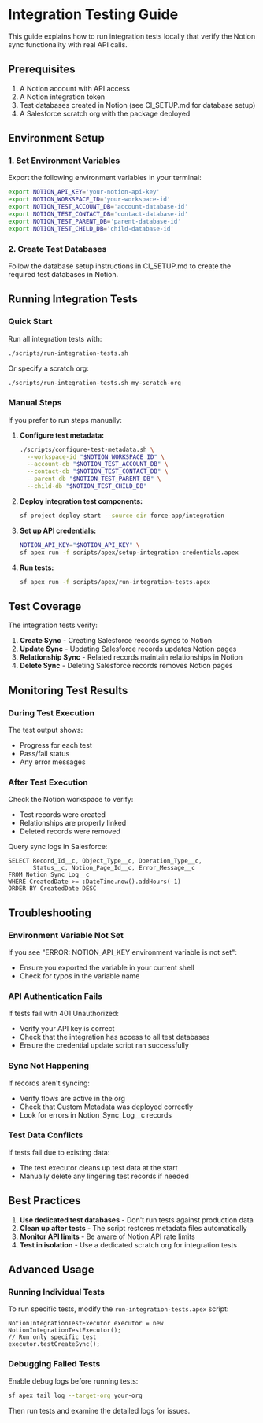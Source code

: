 # Integration Testing Guide

This guide explains how to run integration tests locally that verify the Notion sync functionality with real API calls.

## Prerequisites

1. A Notion account with API access
2. A Notion integration token
3. Test databases created in Notion (see CI_SETUP.md for database setup)
4. A Salesforce scratch org with the package deployed

## Environment Setup

### 1. Set Environment Variables

Export the following environment variables in your terminal:

```bash
export NOTION_API_KEY='your-notion-api-key'
export NOTION_WORKSPACE_ID='your-workspace-id'
export NOTION_TEST_ACCOUNT_DB='account-database-id'
export NOTION_TEST_CONTACT_DB='contact-database-id'
export NOTION_TEST_PARENT_DB='parent-database-id'
export NOTION_TEST_CHILD_DB='child-database-id'
```

### 2. Create Test Databases

Follow the database setup instructions in CI_SETUP.md to create the required test databases in Notion.

## Running Integration Tests

### Quick Start

Run all integration tests with:

```bash
./scripts/run-integration-tests.sh
```

Or specify a scratch org:

```bash
./scripts/run-integration-tests.sh my-scratch-org
```

### Manual Steps

If you prefer to run steps manually:

1. **Configure test metadata:**
   ```bash
   ./scripts/configure-test-metadata.sh \
     --workspace-id "$NOTION_WORKSPACE_ID" \
     --account-db "$NOTION_TEST_ACCOUNT_DB" \
     --contact-db "$NOTION_TEST_CONTACT_DB" \
     --parent-db "$NOTION_TEST_PARENT_DB" \
     --child-db "$NOTION_TEST_CHILD_DB"
   ```

2. **Deploy integration test components:**
   ```bash
   sf project deploy start --source-dir force-app/integration
   ```

3. **Set up API credentials:**
   ```bash
   NOTION_API_KEY="$NOTION_API_KEY" \
   sf apex run -f scripts/apex/setup-integration-credentials.apex
   ```

4. **Run tests:**
   ```bash
   sf apex run -f scripts/apex/run-integration-tests.apex
   ```

## Test Coverage

The integration tests verify:

1. **Create Sync** - Creating Salesforce records syncs to Notion
2. **Update Sync** - Updating Salesforce records updates Notion pages
3. **Relationship Sync** - Related records maintain relationships in Notion
4. **Delete Sync** - Deleting Salesforce records removes Notion pages

## Monitoring Test Results

### During Test Execution

The test output shows:
- Progress for each test
- Pass/fail status
- Any error messages

### After Test Execution

Check the Notion workspace to verify:
- Test records were created
- Relationships are properly linked
- Deleted records were removed

Query sync logs in Salesforce:
```apex
SELECT Record_Id__c, Object_Type__c, Operation_Type__c, 
       Status__c, Notion_Page_Id__c, Error_Message__c
FROM Notion_Sync_Log__c
WHERE CreatedDate >= :DateTime.now().addHours(-1)
ORDER BY CreatedDate DESC
```

## Troubleshooting

### Environment Variable Not Set

If you see "ERROR: NOTION_API_KEY environment variable is not set":
- Ensure you exported the variable in your current shell
- Check for typos in the variable name

### API Authentication Fails

If tests fail with 401 Unauthorized:
- Verify your API key is correct
- Check that the integration has access to all test databases
- Ensure the credential update script ran successfully

### Sync Not Happening

If records aren't syncing:
- Verify flows are active in the org
- Check that Custom Metadata was deployed correctly
- Look for errors in Notion_Sync_Log__c records

### Test Data Conflicts

If tests fail due to existing data:
- The test executor cleans up test data at the start
- Manually delete any lingering test records if needed

## Best Practices

1. **Use dedicated test databases** - Don't run tests against production data
2. **Clean up after tests** - The script restores metadata files automatically
3. **Monitor API limits** - Be aware of Notion API rate limits
4. **Test in isolation** - Use a dedicated scratch org for integration tests

## Advanced Usage

### Running Individual Tests

To run specific tests, modify the `run-integration-tests.apex` script:

```apex
NotionIntegrationTestExecutor executor = new NotionIntegrationTestExecutor();
// Run only specific test
executor.testCreateSync();
```

### Debugging Failed Tests

Enable debug logs before running tests:
```bash
sf apex tail log --target-org your-org
```

Then run tests and examine the detailed logs for issues.